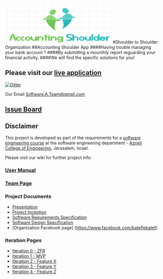 <img src="https://raw.githubusercontent.com/oronsa/shoulder2shoulder/master/Doc/Images/Logo/logo.PNG?v=3&s=100" width ="350" height="130">
#Shoulder to Shoulder Organization 
##Accounting Shoulder App
####Having trouble managing your bank account ?
####By submitting a mounthly report reguarding your financial activity,
####We will find the specific solutions for you! 
<br />

## Please visit our [live application](http://accountingshoulder.azurewebsites.net/)

[![Gitter](https://badges.gitter.im/oronsa/shoulder2shoulder.svg)](https://gitter.im/oronsa/shoulder2shoulder?utm_source=badge&utm_medium=badge&utm_campaign=pr-badge)
<br />

Our Email
Software.A.Team@gmail.com
## [Issue Board](https://github.com/oronsa/shoulder2shoulder/issues)

## Disclaimer
This project is developed as part of the requirements for a [software engineering course](https://github.com/jce-il/se-class/wiki) at the software engineering department - [Azrieli College of Engineering](http://www.jce.ac.il/), Jerusalem, Israel.

Please visit our wiki for further project info: 

### [User Manual](https://github.com/oronsa/shoulder2shoulder/wiki/user-manual)

### [Team Page](https://github.com/oronsa/shoulder2shoulder/wiki/team)

### Project Documents
- [Presentation](https://github.com/oronsa/shoulder2shoulder/blob/master/Doc/The%20general%20idea.pptx)
- [Project Inception](https://github.com/oronsa/shoulder2shoulder/wiki/inception)
- [Software Requirements Specification](../../wiki/)
- [Software Design Specification](../../wiki/)
- [Organization Facebook page] (https://www.facebook.com/kateflekatef)

### Iteration Pages
- [Iteration 0 - ZFR]()
- [Iteration 1 - MVP]()
- [Iteration 2 - Feature X]()
- [Iteration 3 - Feature Y]()
- [Iteration 4 - Feature Z]()


